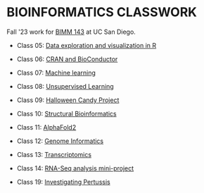 # BIOINFORMATICS CLASSWORK  

Fall '23 work for [BIMM 143](https://bioboot.github.io/bimm143_F23/) at UC San Diego.  

- Class 05: [Data exploration and visualization in R](https://github.com/snoopnogg/bimm143_github/blob/main/class05/class05.pdf)

- Class 06: [CRAN and BioConductor](https://github.com/snoopnogg/bimm143_github/blob/main/Class06/Class06.pdf)

- Class 07: [Machine learning](https://github.com/snoopnogg/bimm143_github/blob/main/Class07/class07.pdf) 

- Class 08: [Unsupervised Learning](https://github.com/snoopnogg/bimm143_github/blob/main/class08_mini_project/class08render.pdf)

- Class 09: [Halloween Candy Project](https://github.com/snoopnogg/bimm143_github/blob/main/Class09_halloween/Class09_halloween.pdf)
  
- Class 10: [Structural Bioinformatics](https://github.com/snoopnogg/bimm143_github/blob/main/Class10/Class10.pdf)

- Class 11: [AlphaFold2](https://github.com/snoopnogg/bimm143_github/blob/main/Class11/class11.pdf)

- Class 12: [Genome Informatics](https://github.com/snoopnogg/bimm143_github/blob/main/Class12/Class12.pdf)

- Class 13: [Transcriptomics](https://github.com/snoopnogg/bimm143_github/blob/main/Class13/class13.pdf)
  
- Class 14: [RNA-Seq analysis mini-project](https://github.com/snoopnogg/bimm143_github/blob/main/class14/class14.pdf)
  
- Class 19: [Investigating Pertussis](https://github.com/snoopnogg/bimm143_github/blob/main/Class19/class19_pertussis.pdf)
  
